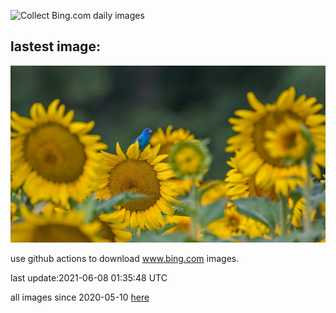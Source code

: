 ![Collect Bing.com daily images](https://github.com/counter2015/bing-daily-images/workflows/Collect%20Bing.com%20daily%20images/badge.svg)
## lastest image:
![](images/BuntingBird.jpg)

use github actions to download www.bing.com images.

last update:2021-06-08 01:35:48 UTC

all images since 2020-05-10 [here](https://github.com/counter2015/bing-daily-images/tree/master/images) 
